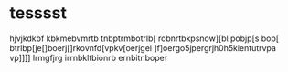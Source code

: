 # tesssst
hjvjkdkbf
kbkmebvmrtb
tnbptrmbotrlb[
robnrtbkpsnow][bl
pobjp[s
bop[
btrlbp[je[]boerj[]rkovnfd[vpkv[oerjgel
]f]oergo5jpergrjh0h5kientutrvpa
vp]]]]
lrmgfjrg
irrnbkltbionrb
ernbitnboper
